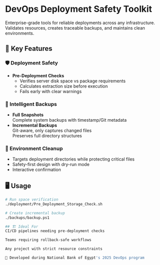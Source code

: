 # DevOps Deployment Safety Toolkit

Enterprise-grade tools for reliable deployments across any infrastructure. Validates resources, creates traceable backups, and maintains clean environments.

## 🌟 Key Features

### 🛡️ Deployment Safety
- **Pre-Deployment Checks**  
  - Verifies server disk space vs package requirements  
  - Calculates extraction size before execution  
  - Fails early with clear warnings  

### 🔄 Intelligent Backups
- **Full Snapshots**  
  Complete system backups with timestamp/Git metadata  
- **Incremental Backups**  
  Git-aware, only captures changed files  
  Preserves full directory structures  

### 🧼 Environment Cleanup
- Targets deployment directories while protecting critical files  
- Safety-first design with dry-run mode  
- Interactive confirmation  

## 🖥️ Usage

```bash
# Run space verification
./deployment/Pre_Deployment_Storage_Check.sh

# Create incremental backup
./backups/backup.ps1

## 🏗️ Ideal For
CI/CD pipelines needing pre-deployment checks

Teams requiring rollback-safe workflows

Any project with strict resource constraints

🔧 Developed during National Bank of Egypt's 2025 DevOps program
